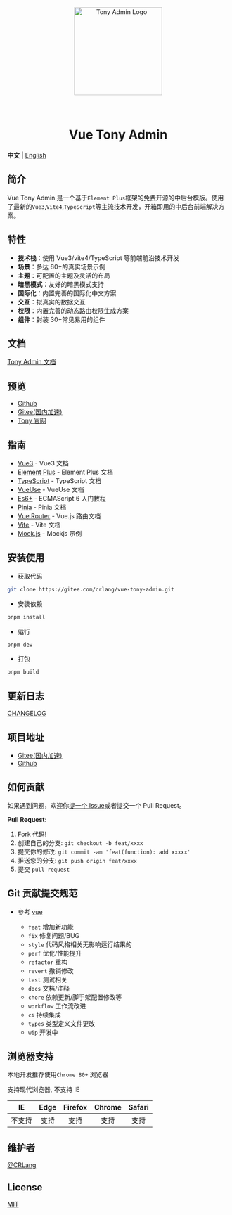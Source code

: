 <div align="center">
<a href="https://github.com/crlang/vue-tony-admin"> <img alt="Tony Admin Logo" width="200" height="200" src="http://tony.crlang.com/images/logo.png"></a>
<br>
<br>
<br>
<h1>Vue Tony Admin</h1>
</div>

**中文** | [English](./README.en-US.md)

## 简介

Vue Tony Admin 是一个基于`Element Plus`框架的免费开源的中后台模版。使用了最新的`Vue3`,`Vite4`,`TypeScript`等主流技术开发，开箱即用的中后台前端解决方案。

## 特性

- **技术栈**：使用 Vue3/vite4/TypeScript 等前端前沿技术开发
- **场景**：多达 60+的真实场景示例
- **主题**：可配置的主题及灵活的布局
- **暗黑模式**：友好的暗黑模式支持
- **国际化**：内置完善的国际化中文方案
- **交互**：拟真实的数据交互
- **权限**：内置完善的动态路由权限生成方案
- **组件**：封装 30+常见易用的组件

## 文档

[Tony Admin 文档](https://tony.crlang.com/)

## 预览

- [Github](https://crlang.github.io/vue-tony-admin-site)
- [Gitee(国内加速)](https://crlang.gitee.io/vue-tony-admin-site)
- [Tony 官网](https://tony.crlang.com/vue-tony-admin-site)

## 指南

- [Vue3](https://cn.vuejs.org/) - Vue3 文档
- [Element Plus](https://element-plus.org/zh-CN/guide/design.html) - Element Plus 文档
- [TypeScript](https://www.typescriptlang.org/docs/) - TypeScript 文档
- [VueUse](https://vueuse.org/functions.html) - VueUse 文档
- [Es6+](http://es6.ruanyifeng.com/) - ECMAScript 6 入门教程
- [Pinia](https://pinia.vuejs.org/zh/) - Pinia 文档
- [Vue Router](https://router.vuejs.org/zh/) - Vue.js 路由文档
- [Vite](https://cn.vitejs.dev/) - Vite 文档
- [Mock.js](http://mockjs.com/examples.html) - Mockjs 示例

## 安装使用

- 获取代码

```bash
git clone https://gitee.com/crlang/vue-tony-admin.git
```

- 安装依赖

```bash
pnpm install
```

- 运行

```bash
pnpm dev
```

- 打包

```bash
pnpm build
```

## 更新日志

[CHANGELOG](./CHANGELOG.zh_CN.md)

## 项目地址

- [Gitee(国内加速)](https://gitee.com/crlang/vue-tony-admin)
- [Github](https://github.com/crlang/vue-tony-admin)

## 如何贡献

如果遇到问题，欢迎你[提一个 Issue](https://github.com/crlang/vue-tony-admin/issues/new/choose)或者提交一个 Pull Request。

**Pull Request:**

1. Fork 代码!
2. 创建自己的分支: `git checkout -b feat/xxxx`
3. 提交你的修改: `git commit -am 'feat(function): add xxxxx'`
4. 推送您的分支: `git push origin feat/xxxx`
5. 提交 `pull request`

## Git 贡献提交规范

- 参考 [vue](https://github.com/vuejs/vue/blob/dev/.github/COMMIT_CONVENTION.md)

  - `feat` 增加新功能
  - `fix` 修复问题/BUG
  - `style` 代码风格相关无影响运行结果的
  - `perf` 优化/性能提升
  - `refactor` 重构
  - `revert` 撤销修改
  - `test` 测试相关
  - `docs` 文档/注释
  - `chore` 依赖更新/脚手架配置修改等
  - `workflow` 工作流改进
  - `ci` 持续集成
  - `types` 类型定义文件更改
  - `wip` 开发中

## 浏览器支持

本地开发推荐使用`Chrome 80+` 浏览器

支持现代浏览器, 不支持 IE

|   IE   | Edge | Firefox | Chrome | Safari |
| :----: | :--: | :-----: | :----: | :----: |
| 不支持 | 支持 |  支持   |  支持  |  支持  |

## 维护者

[@CRLang](https://github.com/crlang)

## License

[MIT](./LICENSE)
